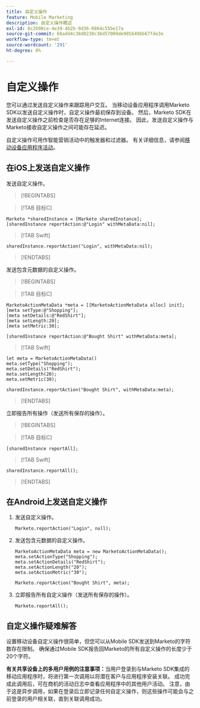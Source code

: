```yaml
---
title: 自定义操作
feature: Mobile Marketing
description: 自定义操作概述
exl-id: 8c2698ce-4e39-4b2b-9d36-0864c55be17a
source-git-commit: 66add4c38d0230c36d57009de985649bb67fde3e
workflow-type: tm+mt
source-wordcount: '291'
ht-degree: 0%

---
```


# 自定义操作

您可以通过发送自定义操作来跟踪用户交互。 当移动设备应用程序调用Marketo SDK以发送自定义操作时，自定义操作最初保存到设备。 然后，Marketo SDK在发送自定义操作之前检查是否存在足够的Internet连接。 因此，发送自定义操作与Marketo接收自定义操作之间可能存在延迟。

自定义操作可用作智能营销活动中的触发器和过滤器。 有关详细信息，请参阅[移动设备应用程序活动](https://experienceleague.adobe.com/zh-hans/docs/marketo/using/product-docs/core-marketo-concepts/smart-campaigns/flow-actions/triggers-and-filters-for-mobile-smart-campaigns)。

## 在iOS上发送自定义操作

发送自定义操作。

>[!BEGINTABS]

>[!TAB 目标C]

```
Marketo *sharedInstance = [Marketo sharedInstance];
[sharedInstance reportAction:@"Login" withMetaData:nil];
```

>[!TAB Swift]

```
sharedInstance.reportAction("Login", withMetaData:nil);
```

>[!ENDTABS]

发送包含元数据的自定义操作。

>[!BEGINTABS]

>[!TAB 目标C]

```
MarketoActionMetaData *meta = [[MarketoActionMetaData alloc] init];
[meta setType:@"Shopping"];
[meta setDetails:@"RedShirt"];
[meta setLength:20];
[meta setMetric:30];

[sharedInstance reportAction:@"Bought Shirt" withMetaData:meta];
```

>[!TAB Swift]

```
let meta = MarketoActionMetaData()
meta.setType("Shopping");
meta.setDetails("RedShirt");
meta.setLength(20);
meta.setMetric(30);

sharedInstance.reportAction("Bought Shirt", withMetaData:meta);
```

>[!ENDTABS]

立即报告所有操作（发送所有保存的操作）。

>[!BEGINTABS]

>[!TAB 目标C]

```
[sharedInstance reportAll];
```

>[!TAB Swift]

```
sharedInstance.reportAll();
```

>[!ENDTABS]

## 在Android上发送自定义操作

1. 发送自定义操作。

   ```
   Marketo.reportAction("Login", null);
   ```

1. 发送包含元数据的自定义操作。

   ```
   MarketoActionMetaData meta = new MarketoActionMetaData();
   meta.setActionType("Shopping");
   meta.setActionDetails("RedShirt");
   meta.setActionLength("20");
   meta.setActionMetric("30");
   
   Marketo.reportAction("Bought Shirt", meta);
   ```

1. 立即报告所有自定义操作（发送所有保存的操作）。

   ```
   Marketo.reportAll();
   ```

## 自定义操作疑难解答

设置移动设备自定义操作很简单，但您可以从Mobile SDK发送到Marketo的字符数存在限制。 确保通过Mobile SDK报告回Marketo的所有自定义操作的长度少于20个字符。

**有关共享设备上的多用户用例的注意事项：**&#x200B;当用户登录到与Marketo SDK集成的移动应用程序时，将进行第一次调用以将潜在客户与应用程序安装关联。 成功完成此调用后，可在商机的活动日志中查看应用程序中的其他用户活动。 注意，由于这是异步调用，如果在登录后立即记录任何自定义操作，则这些操作可能会与之前登录的用户相关联，直到关联调用成功。
